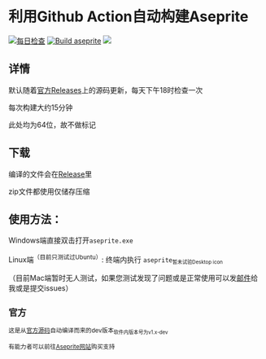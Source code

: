 # 利用Github Action自动构建Aseprite
[![每日检查](https://github.com/Insouciant21/action_aseprite/workflows/Get%20latest%20release%20version/badge.svg)](https://github.com/Insouciant21/action_aseprite/actions)
[![Build aseprite](https://github.com/Insouciant21/action_aseprite/workflows/Build%20aseprite/badge.svg)](https://github.com/Insouciant21/action_aseprite/actions)
[![](https://data.jsdelivr.com/v1/package/gh/insouciant21/action_aseprite/badge)](https://www.jsdelivr.com/package/gh/insouciant21/action_aseprite)

## 详情

默认随着[官方Releases](github.com/aseprite/aseprite/releases)上的源码更新，每天下午18时检查一次

每次构建大约15分钟

此处均为64位，故不做标记

## 下载

编译的文件会在[Release](https://github.com/Insouciant21/action_aseprite/releases/latest)里

zip文件都使用仅储存压缩

## 使用方法：
Windows端直接双击打开<code>aseprite.exe</code>

Linux端<sup>（目前只测试过Ubuntu）</sup>: 终端内执行 <code>aseprite</code><small><sub>暂未试验Desktop icon</sub>

<big>（目前Mac端暂时无人测试，如果您测试发现了问题或是正常使用可以发[邮件](mailto:2964318290@qq.com)给我或是提交issues）</big>

## 官方
这是从[官方源码](https://github.com/aseprite)自动编译而来的dev版本<sub>软件内版本号为v1.x-dev</sub>

有能力者可以前往[Aseprite网站](https://aseprite.org/#buy)购买支持
